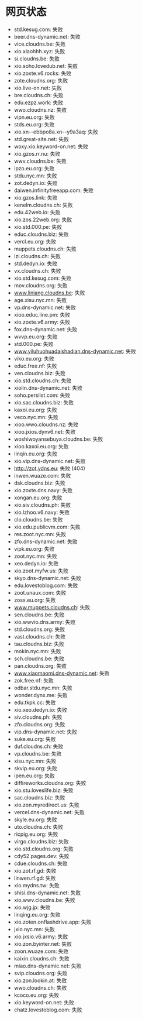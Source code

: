 # 网页状态
- std.kesug.com: 失败
- beer.dns-dynamic.net: 失败
- vice.cloudns.be: 失败
- xio.xiaohhh.xyz: 失败
- si.cloudns.be: 失败
- xio.soho.lovedub.net: 失败
- xio.zoxte.v6.rocks: 失败
- zote.cloudns.org: 失败
- xio.live-on.net: 失败
- bre.cloudns.ch: 失败
- edu.ezpz.work: 失败
- wwo.cloudns.nz: 失败
- vipn.eu.org: 失败
- stds.eu.org: 失败
- xio.xn--ebbpo8a.xn--y9a3aq: 失败
- std.great-site.net: 失败
- woxy.xio.keyword-on.net: 失败
- xio.gzos.rr.nu: 失败
- wwv.cloudns.be: 失败
- ipzo.eu.org: 失败
- stdu.nyc.mn: 失败
- zot.dedyn.io: 失败
- daiwen.infinityfreeapp.com: 失败
- xio.gzos.link: 失败
- kenelm.cloudns.ch: 失败
- edu.42web.io: 失败
- xio.zos.22web.org: 失败
- xio.std.000.pe: 失败
- educ.cloudns.biz: 失败
- vercl.eu.org: 失败
- muppets.cloudns.ch: 失败
- lzi.cloudns.ch: 失败
- std.dedyn.io: 失败
- vx.cloudns.ch: 失败
- xio.std.kesug.com: 失败
- mov.cloudns.org: 失败
- www.liniang.cloudns.be: 失败
- age.xisu.nyc.mn: 失败
- vp.dns-dynamic.net: 失败
- xioo.educ.line.pm: 失败
- xio.zoxte.v6.army: 失败
- fox.dns-dynamic.net: 失败
- wvvp.eu.org: 失败
- std.000.pe: 失败
- www.yiluhuohuadaishadian.dns-dynamic.net: 失败
- viko.eu.org: 失败
- educ.free.nf: 失败
- ven.cloudns.biz: 失败
- xio.std.cloudns.ch: 失败
- xiolin.dns-dynamic.net: 失败
- soho.perslist.com: 失败
- xio.sac.cloudns.biz: 失败
- kaxoi.eu.org: 失败
- veco.nyc.mn: 失败
- xioo.wwo.cloudns.nz: 失败
- xioo.jxios.dynv6.net: 失败
- woshiwoyansebuya.cloudns.be: 失败
- xioo.kaxoi.eu.org: 失败
- linqin.eu.org: 失败
- xio.vip.dns-dynamic.net: 失败
- http://zot.ydns.eu: 失败 (404)
- inwen.wuaze.com: 失败
- dsk.cloudns.biz: 失败
- xio.zoxte.dns.navy: 失败
- xongan.eu.org: 失败
- xio.siv.cloudns.ph: 失败
- xio.lzhoo.v6.navy: 失败
- clo.cloudns.be: 失败
- xio.edu.publicvm.com: 失败
- res.zoot.nyc.mn: 失败
- zfo.dns-dynamic.net: 失败
- vipk.eu.org: 失败
- zoot.nyc.mn: 失败
- xeo.dedyn.io: 失败
- xio.zoot.myfw.us: 失败
- skyo.dns-dynamic.net: 失败
- edu.lovestoblog.com: 失败
- zoot.unaux.com: 失败
- zosx.eu.org: 失败
- www.muppets.cloudns.ch: 失败
- sen.cloudns.be: 失败
- xio.wwvio.dns.army: 失败
- std.cloudns.org: 失败
- vast.cloudns.ch: 失败
- tau.cloudns.biz: 失败
- mokin.nyc.mn: 失败
- sch.cloudns.be: 失败
- pan.cloudns.org: 失败
- www.xiaomaomi.dns-dynamic.net: 失败
- zok.free.nf: 失败
- odbar.stdu.nyc.mn: 失败
- wonder.dynx.me: 失败
- edu.tkpk.cc: 失败
- xio.xeo.dedyn.io: 失败
- siv.cloudns.ph: 失败
- zfo.cloudns.org: 失败
- vip.dns-dynamic.net: 失败
- suke.eu.org: 失败
- duf.cloudns.ch: 失败
- vp.cloudns.be: 失败
- xisu.nyc.mn: 失败
- skvip.eu.org: 失败
- ipen.eu.org: 失败
- diffireworks.cloudns.org: 失败
- xio.stu.loveslife.biz: 失败
- sac.cloudns.biz: 失败
- xio.zon.myredirect.us: 失败
- vercel.dns-dynamic.net: 失败
- skyle.eu.org: 失败
- uto.cloudns.ch: 失败
- ricpig.eu.org: 失败
- virgo.cloudns.biz: 失败
- xio.std.cloudns.org: 失败
- cdy52.pages.dev: 失败
- cdue.cloudns.ch: 失败
- xio.zot.rf.gd: 失败
- linwen.rf.gd: 失败
- xio.mydns.tw: 失败
- shisi.dns-dynamic.net: 失败
- xio.wwv.cloudns.be: 失败
- xio.wjg.jp: 失败
- linqing.eu.org: 失败
- xio.zoten.onflashdrive.app: 失败
- jxio.nyc.mn: 失败
- xio.jxsio.v6.army: 失败
- xio.zon.byinter.net: 失败
- zoon.wuaze.com: 失败
- kaixin.cloudns.ch: 失败
- miao.dns-dynamic.net: 失败
- svip.cloudns.org: 失败
- xio.zon.lookin.at: 失败
- wwo.cloudns.ch: 失败
- kcoco.eu.org: 失败
- xio.keyword-on.net: 失败
- chatz.lovestoblog.com: 失败
